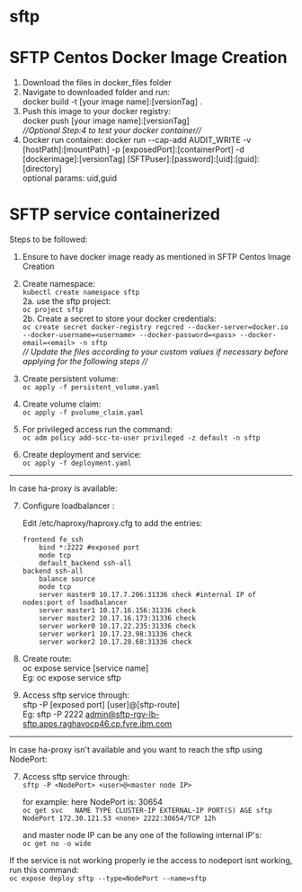 # sftp
# SFTP Centos Docker Image Creation  

1. Download the files in docker_files folder
2. Navigate to downloaded folder and run:  
    docker build -t [your image name]:[versionTag] .
3. Push this image to your docker registry:  
    docker push [your image name]:[versionTag]  
*//Optional Step:4 to test your docker container//*  
4. Docker run container:
    docker run --cap-add AUDIT_WRITE -v [hostPath]:[mountPath] -p [exposedPort]:[containerPort] -d [dockerimage]:[versionTag] [SFTPuser]:[password]:[uid]:[guid]:[directory]  
    optional params: uid,guid

# SFTP service containerized
Steps to be followed:  
1. Ensure to have docker image ready as mentioned in SFTP Centos Image Creation
2. Create namespace:  
    `kubectl create namespace sftp `  
2a. use the sftp project:  
        `oc project sftp`     
2b. Create a secret to store your docker credentials:  
        `oc create secret docker-registry regcred --docker-server=docker.io --docker-username=<username> --docker-password=<pass> --docker-email=<email> -n sftp`  
*// Update the files according to your custom values if necessary before applying for the following steps //*  


3. Create persistent volume:  
    `oc apply -f persistent_volume.yaml` 
4. Create volume claim:  
    `oc apply -f pvolume_claim.yaml`
5. For privileged access run the command:  
    `oc adm policy add-scc-to-user privileged -z default -n sftp`  


6. Create deployment and service:  
      `oc apply -f deployment.yaml`

--------------------------------------
In case ha-proxy is available:

7. Configure loadbalancer :

    Edit /etc/haproxy/haproxy.cfg to add the entries:

    ```
    frontend fe_ssh
        bind *:2222 #exposed port
        mode tcp
        default_backend ssh-all
    backend ssh-all
        balance source
        mode tcp
        server master0 10.17.7.206:31336 check #internal IP of nodes:port of loadbalancer 
        server master1 10.17.16.156:31336 check
        server master2 10.17.16.173:31336 check
        server worker0 10.17.22.235:31336 check
        server worker1 10.17.23.98:31336 check
        server worker2 10.17.28.68:31336 check
   ```


8. Create route:  
    oc expose service [service name]  
    Eg: oc expose service sftp
9. Access sftp service through:  
    sftp -P [exposed port] [user]@[sftp-route]   
    Eg: sftp -P 2222 admin@sftp-rgv-lb-sftp.apps.raghavocp46.cp.fyre.ibm.com
    
-----------------------
In case ha-proxy isn't available and you want to reach the sftp using NodePort:  
 
7. Access sftp service through:  
`sftp -P <NodePort> <user>@<master node IP>`  

    for example: here NodePort is: 30654  
    `oc get svc  
    NAME TYPE CLUSTER-IP EXTERNAL-IP PORT(S) AGE sftp NodePort 172.30.121.53 <none> 2222:30654/TCP 12h`  

    and master node IP can be any one of the following internal IP's:  
    `oc get no -o wide` 

If the service is not working properly ie the access to nodeport isnt working, run this command:   
`oc expose deploy sftp --type=NodePort --name=sftp`  

